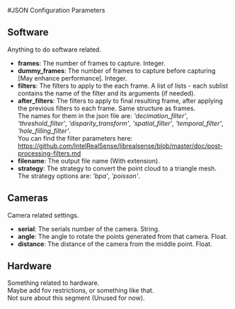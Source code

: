 #JSON Configuration Parameters

## Software
Anything to do software related.

- **frames**: The number of frames to capture. Integer.
- **dummy_frames**: The number of frames to capture before capturing [May enhance performance]. Integer.
- **filters**: The filters to apply to the each frame. A list of lists - each sublist contains the name of the filter and its
    arguments (if needed).
- **after_filters**: The filters to apply to final resulting frame, after applying the previous filters to each frame.
    Same structure as frames.  
    The names for them in the json file are: _'decimation_filter'_, _'threshold_filter'_, _'disparity_transform'_,
    _'spatial_filter'_, _'temporal_filter'_, _'hole_filling_filter'_.  
    You can find the filter parameters here: https://github.com/IntelRealSense/librealsense/blob/master/doc/post-processing-filters.md  
- **filename**: The output file name (With extension).
- **strategy**: The strategy to convert the point cloud to a triangle mesh.  
    The strategy options are: _'bpa'_, _'poisson'_.

## Cameras
Camera related settings.

- **serial**: The serials number of the camera. String.
- **angle**: The angle to rotate the points generated from that camera. Float.
- **distance**: The distance of the camera from the middle point. Float.

## Hardware
Something related to hardware.  
Maybe add fov restrictions, or something like that.  
Not sure about this segment (Unused for now).  
